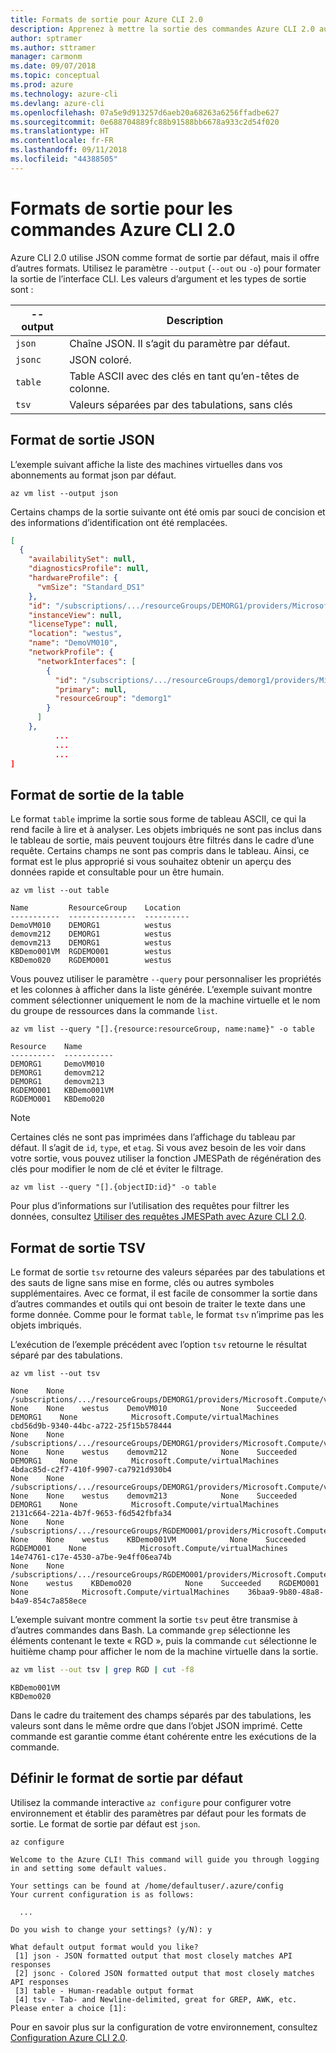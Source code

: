 ```yaml
---
title: Formats de sortie pour Azure CLI 2.0
description: Apprenez à mettre la sortie des commandes Azure CLI 2.0 au format liste, table ou json.
author: sptramer
ms.author: sttramer
manager: carmonm
ms.date: 09/07/2018
ms.topic: conceptual
ms.prod: azure
ms.technology: azure-cli
ms.devlang: azure-cli
ms.openlocfilehash: 07a5e9d913257d6aeb20a68263a6256ffadbe627
ms.sourcegitcommit: 0e688704889fc88b91588bb6678a933c2d54f020
ms.translationtype: HT
ms.contentlocale: fr-FR
ms.lasthandoff: 09/11/2018
ms.locfileid: "44388505"
---
```

# <a name="output-formats-for-azure-cli-20-commands"></a>Formats de sortie pour les commandes Azure CLI 2.0

Azure CLI 2.0 utilise JSON comme format de sortie par défaut, mais il offre d’autres formats.  Utilisez le paramètre `--output` (`--out` ou `-o`) pour formater la sortie de l’interface CLI. Les valeurs d’argument et les types de sortie sont :

--output | Description
---------|-------------------------------
`json`   | Chaîne JSON. Il s’agit du paramètre par défaut.
`jsonc`  | JSON coloré.
`table`  | Table ASCII avec des clés en tant qu’en-têtes de colonne.
`tsv`    | Valeurs séparées par des tabulations, sans clés

## <a name="json-output-format"></a>Format de sortie JSON

L’exemple suivant affiche la liste des machines virtuelles dans vos abonnements au format json par défaut.

```azurecli-interactive
az vm list --output json
```

Certains champs de la sortie suivante ont été omis par souci de concision et des informations d’identification ont été remplacées.

```json
[
  {
    "availabilitySet": null,
    "diagnosticsProfile": null,
    "hardwareProfile": {
      "vmSize": "Standard_DS1"
    },
    "id": "/subscriptions/.../resourceGroups/DEMORG1/providers/Microsoft.Compute/virtualMachines/DemoVM010",
    "instanceView": null,
    "licenseType": null,
    "location": "westus",
    "name": "DemoVM010",
    "networkProfile": {
      "networkInterfaces": [
        {
          "id": "/subscriptions/.../resourceGroups/demorg1/providers/Microsoft.Network/networkInterfaces/DemoVM010VMNic",
          "primary": null,
          "resourceGroup": "demorg1"
        }
      ]
    },
          ...
          ...
          ...
]
```

## <a name="table-output-format"></a>Format de sortie de la table

Le format `table` imprime la sortie sous forme de tableau ASCII, ce qui la rend facile à lire et à analyser. Les objets imbriqués ne sont pas inclus dans le tableau de sortie, mais peuvent toujours être filtrés dans le cadre d’une requête. Certains champs ne sont pas compris dans le tableau. Ainsi, ce format est le plus approprié si vous souhaitez obtenir un aperçu des données rapide et consultable pour un être humain.

```azurecli-interactive
az vm list --out table
```

```output
Name         ResourceGroup    Location
-----------  ---------------  ----------
DemoVM010    DEMORG1          westus
demovm212    DEMORG1          westus
demovm213    DEMORG1          westus
KBDemo001VM  RGDEMO001        westus
KBDemo020    RGDEMO001        westus
```

Vous pouvez utiliser le paramètre `--query` pour personnaliser les propriétés et les colonnes à afficher dans la liste générée. L’exemple suivant montre comment sélectionner uniquement le nom de la machine virtuelle et le nom du groupe de ressources dans la commande `list`.

```azurecli
az vm list --query "[].{resource:resourceGroup, name:name}" -o table
```

```output
Resource    Name
----------  -----------
DEMORG1     DemoVM010
DEMORG1     demovm212
DEMORG1     demovm213
RGDEMO001   KBDemo001VM
RGDEMO001   KBDemo020
```

> [!NOTE]
> Certaines clés ne sont pas imprimées dans l’affichage du tableau par défaut. Il s’agit de `id`, `type`, et `etag`. Si vous avez besoin de les voir dans votre sortie, vous pouvez utiliser la fonction JMESPath de régénération des clés pour modifier le nom de clé et éviter le filtrage.
>
> ```azurecli
> az vm list --query "[].{objectID:id}" -o table
> ```

Pour plus d’informations sur l’utilisation des requêtes pour filtrer les données, consultez [Utiliser des requêtes JMESPath avec Azure CLI 2.0](/cli/azure/query-azure-cli).

## <a name="tsv-output-format"></a>Format de sortie TSV

Le format de sortie `tsv` retourne des valeurs séparées par des tabulations et des sauts de ligne sans mise en forme, clés ou autres symboles supplémentaires. Avec ce format, il est facile de consommer la sortie dans d’autres commandes et outils qui ont besoin de traiter le texte dans une forme donnée. Comme pour le format `table`, le format `tsv` n’imprime pas les objets imbriqués.

L’exécution de l’exemple précédent avec l’option `tsv` retourne le résultat séparé par des tabulations.

```azurecli-interactive
az vm list --out tsv
```

```output
None    None        /subscriptions/.../resourceGroups/DEMORG1/providers/Microsoft.Compute/virtualMachines/DemoVM010    None    None    westus    DemoVM010            None    Succeeded    DEMORG1    None            Microsoft.Compute/virtualMachines    cbd56d9b-9340-44bc-a722-25f15b578444
None    None        /subscriptions/.../resourceGroups/DEMORG1/providers/Microsoft.Compute/virtualMachines/demovm212    None    None    westus    demovm212            None    Succeeded    DEMORG1    None            Microsoft.Compute/virtualMachines    4bdac85d-c2f7-410f-9907-ca7921d930b4
None    None        /subscriptions/.../resourceGroups/DEMORG1/providers/Microsoft.Compute/virtualMachines/demovm213    None    None    westus    demovm213            None    Succeeded    DEMORG1    None            Microsoft.Compute/virtualMachines    2131c664-221a-4b7f-9653-f6d542fbfa34
None    None        /subscriptions/.../resourceGroups/RGDEMO001/providers/Microsoft.Compute/virtualMachines/KBDemo001VM    None    None    westus    KBDemo001VM            None    Succeeded    RGDEMO001    None            Microsoft.Compute/virtualMachines    14e74761-c17e-4530-a7be-9e4ff06ea74b
None    None        /subscriptions/.../resourceGroups/RGDEMO001/providers/Microsoft.Compute/virtualMachines/KBDemo02None    None    westus    KBDemo020            None    Succeeded    RGDEMO001    None            Microsoft.Compute/virtualMachines    36baa9-9b80-48a8-b4a9-854c7a858ece
```

L’exemple suivant montre comment la sortie `tsv` peut être transmise à d’autres commandes dans Bash. La commande `grep` sélectionne les éléments contenant le texte « RGD », puis la commande `cut` sélectionne le huitième champ pour afficher le nom de la machine virtuelle dans la sortie.

```bash
az vm list --out tsv | grep RGD | cut -f8
```

```output
KBDemo001VM
KBDemo020
```

Dans le cadre du traitement des champs séparés par des tabulations, les valeurs sont dans le même ordre que dans l’objet JSON imprimé. Cette commande est garantie comme étant cohérente entre les exécutions de la commande.

## <a name="set-the-default-output-format"></a>Définir le format de sortie par défaut

Utilisez la commande interactive `az configure` pour configurer votre environnement et établir des paramètres par défaut pour les formats de sortie. Le format de sortie par défaut est `json`.

```azurecli-interactive
az configure
```

```output
Welcome to the Azure CLI! This command will guide you through logging in and setting some default values.

Your settings can be found at /home/defaultuser/.azure/config
Your current configuration is as follows:

  ...

Do you wish to change your settings? (y/N): y

What default output format would you like?
 [1] json - JSON formatted output that most closely matches API responses
 [2] jsonc - Colored JSON formatted output that most closely matches API responses
 [3] table - Human-readable output format
 [4] tsv - Tab- and Newline-delimited, great for GREP, AWK, etc.
Please enter a choice [1]:
```

Pour en savoir plus sur la configuration de votre environnement, consultez [Configuration Azure CLI 2.0](/cli/azure/azure-cli-configuration).
